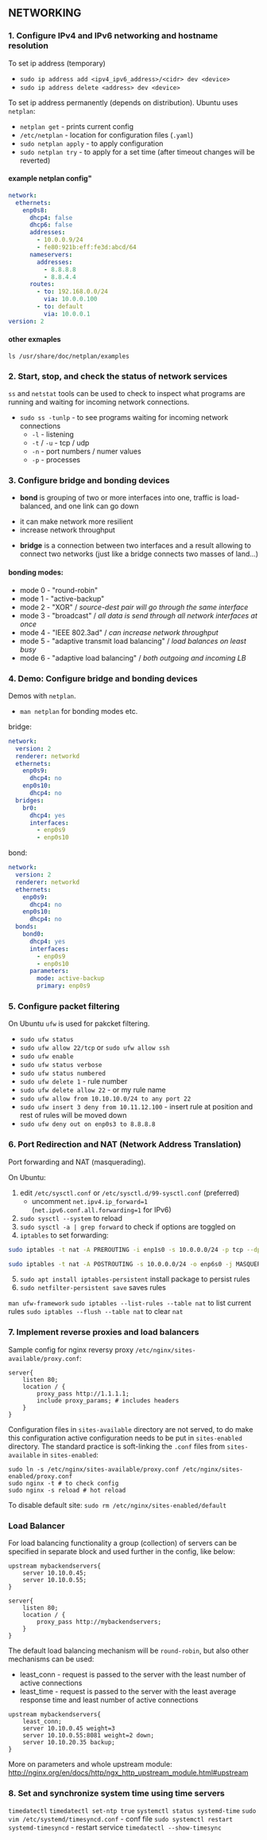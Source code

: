 ## NETWORKING

### 1. Configure IPv4 and IPv6 networking and hostname resolution

To set ip address (temporary)
* `sudo ip address add <ipv4_ipv6_address>/<cidr> dev <device>`
* `sudo ip address delete <address> dev <device>`

To set ip address permanently (depends on distribution). Ubuntu uses `netplan`:
* `netplan get` - prints current config
* `/etc/netplan` - location for configuration files (`.yaml`)
* `sudo netplan apply` - to apply configuration
* `sudo netplan try` - to apply for a set time (after timeout changes will be reverted)

#### example netplan config"
```yaml
network:
  ethernets:
    enp0s8:
      dhcp4: false
      dhcp6: false
      addresses:
        - 10.0.0.9/24
        - fe80:921b:eff:fe3d:abcd/64
      nameservers:
        addresses:
          - 8.8.8.8
          - 8.8.4.4
      routes:
        - to: 192.168.0.0/24
          via: 10.0.0.100
        - to: default
          via: 10.0.0.1
version: 2
```
#### other exmaples
`ls /usr/share/doc/netplan/examples`


### 2. Start, stop, and check the status of network services
`ss` and `netstat` tools can be used to check to inspect what programs are running and waiting for incoming network connections.
* `sudo ss -tunlp` - to see programs waiting for incoming network connections
    - `-l` - listening
    - `-t` / `-u` - tcp / udp
    - `-n` - port numbers / numer values
    - `-p` - processes


### 3. Configure bridge and bonding devices
* **bond** is grouping of two or more interfaces into one, traffic is load-balanced, and one link can go down
 - it can make network more resilient
 - increase network throughput
* **bridge** is a connection between two interfaces and a result allowing to connect two networks (just like a bridge connects two masses of land...)

#### bonding modes:
* mode 0 - "round-robin"
* mode 1 - "active-backup"
* mode 2 - "XOR" / *source-dest pair will go through the same interface*
* mode 3 - "broadcast" / *all data is send through all network interfaces at once*
* mode 4 - "IEEE 802.3ad" / *can increase network throughput*
* mode 5 - "adaptive transmit load balancing" / *load balances on least busy*
* mode 6 - "adaptive load balancing" / *both outgoing and incoming LB*

### 4. Demo: Configure bridge and bonding devices
Demos with `netplan`.
* `man netplan` for bonding modes etc.

bridge:
```yaml
network:
  version: 2
  renderer: networkd
  ethernets:
    enp0s9:
      dhcp4: no
    enp0s10:
      dhcp4: no
  bridges:
    br0:
      dhcp4: yes
      interfaces:
        - enp0s9
        - enp0s10
```

bond:
```yaml
network:
  version: 2
  renderer: networkd
  ethernets:
    enp0s9:
      dhcp4: no
    enp0s10:
      dhcp4: no
  bonds:
    bond0:
      dhcp4: yes
      interfaces:
        - enp0s9
        - enp0s10
      parameters:
        mode: active-backup
        primary: enp0s9
```

### 5. Configure packet filtering
On Ubuntu `ufw` is used for pakcket filtering.
* `sudo ufw status`
* `sudo ufw allow 22/tcp` or `sudo ufw allow ssh`
* `sudo ufw enable`
* `sudo ufw status verbose`
* `sudo ufw status numbered`
* `sudo ufw delete 1` - rule number 
* `sudo ufw delete allow 22` - or my rule name
* `sudo ufw allow from 10.10.10.0/24 to any port 22`
* `sudo ufw insert 3 deny from 10.11.12.100` - insert rule at position and rest of rules will be moved down
* `sudo ufw deny out on enp0s3 to 8.8.8.8` 


### 6. Port Redirection and NAT (Network Address Translation)
Port forwarding and NAT (masquerading). 

On Ubuntu:
1. edit `/etc/sysctl.conf` or `/etc/sysctl.d/99-sysctl.conf` (preferred)
    - uncomment `net.ipv4.ip_forward=1` (`net.ipv6.conf.all.forwarding=1` for IPv6)
2. `sudo sysctl --system` to reload
3. `sudo sysctl -a | grep forward` to check if options are toggled on
4. `iptables` to set forwarding:
```sh
sudo iptables -t nat -A PREROUTING -i enp1s0 -s 10.0.0.0/24 -p tcp --dport 8080 -j DNAT --to-destination 192.168.0.5:80

sudo iptables -t nat -A POSTROUTING -s 10.0.0.0/24 -o enp6s0 -j MASQUERADE
```
5. `sudo apt install iptables-persistent` install package to persist rules
6. `sudo netfilter-persistent save` saves rules

`man ufw-framework`
`sudo iptables --list-rules --table nat` to list current rules
`sudo iptables --flush --table nat` to clear `nat`

### 7. Implement reverse proxies and load balancers

Sample config for nginx reversy proxy `/etc/nginx/sites-available/proxy.conf`:
```
server{
    listen 80;
    location / {
        proxy_pass http://1.1.1.1;
        include proxy_params; # includes headers
    }
}
```
Configuration files in `sites-available` directory are not served, to do make this configuration active configuration needs to be put in `sites-enabled` directory. The standard practice is soft-linking the `.conf` files from `sites-available` in `sites-enabled`:
```
sudo ln -s /etc/nginx/sites-available/proxy.conf /etc/nginx/sites-enabled/proxy.conf
sudo nginx -t # to check config
sudo nginx -s reload # hot reload
```
To disable default site: `sudo rm /etc/nginx/sites-enabled/default`

### Load Balancer
For load balancing functionality a group (collection) of servers can be specified in separate block and used further in the config, like below:
```
upstream mybackendservers{
    server 10.10.0.45;
    server 10.10.0.55;
}

server{
    listen 80;
    location / {
        proxy_pass http://mybackendservers;
    }
}
```
The default load balancing mechanism will be `round-robin`, but also other mechanisms can be used:
* least_conn - request is passed to the server with the least number of active connections
* least_time - request is passed to the server with the least average response time and least number of active connections

```
upstream mybackendservers{
    least_conn;
    server 10.10.0.45 weight=3
    server 10.10.0.55:8081 weight=2 down;
    server 10.10.20.35 backup;
}
```
More on parameters and whole upstream module: http://nginx.org/en/docs/http/ngx_http_upstream_module.html#upstream

### 8. Set and synchronize system time using time servers
`timedatectl` 
`timedatectl set-ntp true`
`systemctl status systemd-time`
`sudo vim /etc/systemd/timesyncd.conf` - conf file
`sudo systemctl restart systemd-timesyncd` - restart service
`timedatectl --show-timesync`


